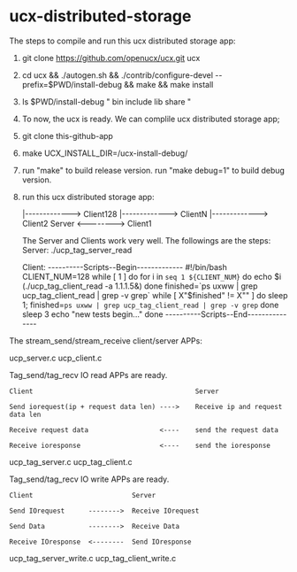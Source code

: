 # ucx-distributed-storage
The steps to compile and run this ucx distributed storage app:

1. git clone https://github.com/openucx/ucx.git ucx

2. cd ucx && ./autogen.sh && ./contrib/configure-devel --prefix=$PWD/install-debug && make && make install

3. ls $PWD/install-debug
   "
     bin  include  lib  share
   "

4. To now, the ucx is ready. We can complile ucx distributed storage app;

5. git clone this-github-app

6. make UCX_INSTALL_DIR=/ucx-install-debug/

7. run "make" to build release version.
   run "make debug=1" to build debug version.

8. run this ucx distributed storage app:

     |-------------> Client128
     |-------------> ClientN
     |-------------> Client2
   Server <--------> Client1

   The Server and Clients work very well.
   The followings are the steps:
   Server:
   ./ucp_tag_server_read

   Client:
----------Scripts--Begin-------------
#!/bin/bash
CLIENT_NUM=128
while [ 1 ]
do
        for i in `seq 1 ${CLIENT_NUM}`
        do
                echo $i
                (./ucp_tag_client_read -a 1.1.1.5&)
        done
        finished=`ps uxww | grep ucp_tag_client_read | grep -v grep`
        while [ X"$finished" != X"" ]
        do
                sleep 1;
                finished=`ps uxww | grep ucp_tag_client_read | grep -v grep`
        done
        sleep 3
        echo "new tests begin..."
done
----------Scripts--End---------------

The stream_send/stream_receive client/server APPs:

ucp_server.c
ucp_client.c

Tag_send/tag_recv IO read APPs are ready.

    Client                                         Server

    Send iorequest(ip + request data len) ---->    Receive ip and request data len

    Receive request data                  <----    send the request data

    Receive ioresponse                    <----    send the ioresponse

ucp_tag_server.c
ucp_tag_client.c

Tag_send/tag_recv IO write APPs are ready.

    Client                         Server

    Send IOrequest      -------->  Receive IOrequest

    Send Data           -------->  Receive Data

    Receive IOresponse  <--------  Send IOresponse

ucp_tag_server_write.c
ucp_tag_client_write.c
